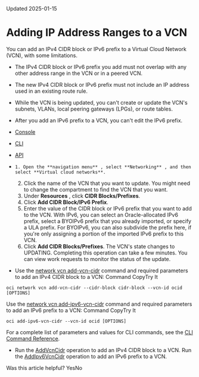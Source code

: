 Updated 2025-01-15
# Adding IP Address Ranges to a VCN
You can add an IPv4 CIDR block or IPv6 prefix to a Virtual Cloud Network (VCN), with some limitations. 
  * The IPv4 CIDR block or IPv6 prefix you add must not overlap with any other address range in the VCN or in a peered VCN.
  * The new IPv4 CIDR block or IPv6 prefix must not include an IP address used in an existing route rule.
  * While the VCN is being updated, you can't create or update the VCN's subnets, VLANs, local peering gateways (LPGs), or route tables.
  * After you add an IPv6 prefix to a VCN, you can't edit the IPv6 prefix.


  * [Console](https://docs.oracle.com/en-us/iaas/Content/Network/Tasks/add_cidr_to_vcn.htm)
  * [CLI](https://docs.oracle.com/en-us/iaas/Content/Network/Tasks/add_cidr_to_vcn.htm)
  * [API](https://docs.oracle.com/en-us/iaas/Content/Network/Tasks/add_cidr_to_vcn.htm)


  *     1. Open the **navigation menu** , select **Networking** , and then select **Virtual cloud networks**.
    2. Click the name of the VCN that you want to update. You might need to change the compartment to find the VCN that you want.
    3. Under **Resources** , click **CIDR Blocks/Prefixes**.
    4. Click **Add CIDR Block/IPv6 Prefix**. 
    5. Enter the value of the CIDR block or IPv6 prefix that you want to add to the VCN. 
With IPv6, you can select an Oracle-allocated IPv6 prefix, select a BYOIPv6 prefix that you already imported, or specify a ULA prefix. For BYOIPv6, you can also subdivide the prefix here, if you're only assigning a portion of the imported IPv6 prefix to this VCN.
    6. Click **Add CIDR Blocks/Prefixes**.
The VCN's state changes to UPDATING. Completing this operation can take a few minutes. You can view work requests to monitor the status of the update.
  * Use the [network vcn add-vcn-cidr](https://docs.oracle.com/iaas/tools/oci-cli/latest/oci_cli_docs/cmdref/network/vcn/add-vcn-cidr.html) command and required parameters to add an IPv4 CIDR block to a VCN:
Command
CopyTry It
```
oci network vcn add-vcn-cidr --cidr-block cidr-block --vcn-id ocid [OPTIONS]
```

Use the [network vcn add-ipv6-vcn-cidr](https://docs.oracle.com/iaas/tools/oci-cli/latest/oci_cli_docs/cmdref/network/vcn/add-ipv6-vcn-cidr.html) command and required parameters to add an IPv6 prefix to a VCN: 
Command
CopyTry It
```
oci add-ipv6-vcn-cidr --vcn-id ocid [OPTIONS]
```

For a complete list of parameters and values for CLI commands, see the [CLI Command Reference](https://docs.oracle.com/iaas/tools/oci-cli/latest).
  * Run the [AddVcnCidr](https://docs.oracle.com/iaas/api/#/en/iaas/latest/Vcn/AddVcnCidr) operation to add an IPv4 CIDR block to a VCN.
Run the [AddIpv6VcnCidr](https://docs.oracle.com/iaas/api/#/en/iaas/latest/Vcn/AddIpv6VcnCidr) operation to add an IPv6 prefix to a VCN.


Was this article helpful?
YesNo

